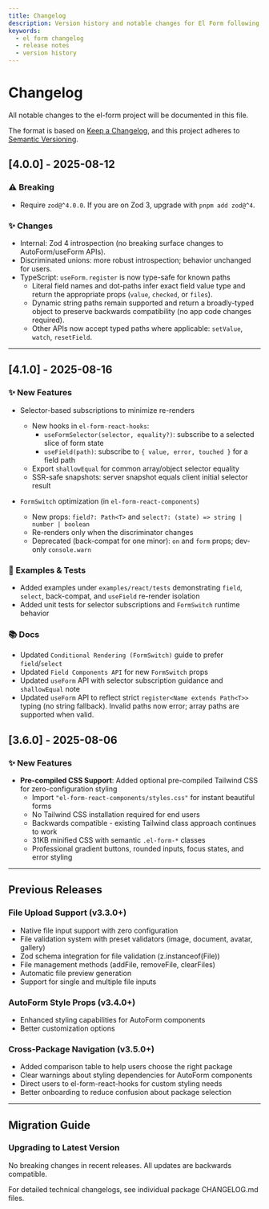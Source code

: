 ```yaml
---
title: Changelog
description: Version history and notable changes for El Form following semantic versioning and Keep a Changelog format.
keywords:
  - el form changelog
  - release notes
  - version history
---
```


# Changelog

All notable changes to the el-form project will be documented in this file.

The format is based on [Keep a Changelog](https://keepachangelog.com/en/1.0.0/),
and this project adheres to [Semantic Versioning](https://semver.org/spec/v2.0.0.html).

## [4.0.0] - 2025-08-12

### ⚠️ Breaking

- Require `zod@^4.0.0`. If you are on Zod 3, upgrade with `pnpm add zod@^4`.

### ✨ Changes

- Internal: Zod 4 introspection (no breaking surface changes to AutoForm/useForm APIs).
- Discriminated unions: more robust introspection; behavior unchanged for users.
- TypeScript: `useForm.register` is now type-safe for known paths
  - Literal field names and dot-paths infer exact field value type and return the appropriate props (`value`, `checked`, or `files`).
  - Dynamic string paths remain supported and return a broadly-typed object to preserve backwards compatibility (no app code changes required).
  - Other APIs now accept typed paths where applicable: `setValue`, `watch`, `resetField`.

---

## [4.1.0] - 2025-08-16

### ✨ New Features

- Selector-based subscriptions to minimize re-renders

  - New hooks in `el-form-react-hooks`:
    - `useFormSelector(selector, equality?)`: subscribe to a selected slice of form state
    - `useField(path)`: subscribe to `{ value, error, touched }` for a field path
  - Export `shallowEqual` for common array/object selector equality
  - SSR-safe snapshots: server snapshot equals client initial selector result

- `FormSwitch` optimization (in `el-form-react-components`)
  - New props: `field?: Path<T>` and `select?: (state) => string | number | boolean`
  - Re-renders only when the discriminator changes
  - Deprecated (back-compat for one minor): `on` and `form` props; dev-only `console.warn`

### 🧪 Examples & Tests

- Added examples under `examples/react/tests` demonstrating `field`, `select`, back-compat, and `useField` re-render isolation
- Added unit tests for selector subscriptions and `FormSwitch` runtime behavior

### 📚 Docs

- Updated `Conditional Rendering (FormSwitch)` guide to prefer `field`/`select`
- Updated `Field Components API` for new `FormSwitch` props
- Updated `useForm` API with selector subscription guidance and `shallowEqual` note
- Updated `useForm` API to reflect strict `register<Name extends Path<T>>` typing (no string fallback). Invalid paths now error; array paths are supported when valid.

## [3.6.0] - 2025-08-06

### ✨ New Features

- **Pre-compiled CSS Support**: Added optional pre-compiled Tailwind CSS for zero-configuration styling
  - Import `"el-form-react-components/styles.css"` for instant beautiful forms
  - No Tailwind CSS installation required for end users
  - Backwards compatible - existing Tailwind class approach continues to work
  - 31KB minified CSS with semantic `.el-form-*` classes
  - Professional gradient buttons, rounded inputs, focus states, and error styling

---

## Previous Releases

### File Upload Support (v3.3.0+)

- Native file input support with zero configuration
- File validation system with preset validators (image, document, avatar, gallery)
- Zod schema integration for file validation (z.instanceof(File))
- File management methods (addFile, removeFile, clearFiles)
- Automatic file preview generation
- Support for single and multiple file inputs

### AutoForm Style Props (v3.4.0+)

- Enhanced styling capabilities for AutoForm components
- Better customization options

### Cross-Package Navigation (v3.5.0+)

- Added comparison table to help users choose the right package
- Clear warnings about styling dependencies for AutoForm components
- Direct users to el-form-react-hooks for custom styling needs
- Better onboarding to reduce confusion about package selection

---

## Migration Guide

### Upgrading to Latest Version

No breaking changes in recent releases. All updates are backwards compatible.

For detailed technical changelogs, see individual package CHANGELOG.md files.
